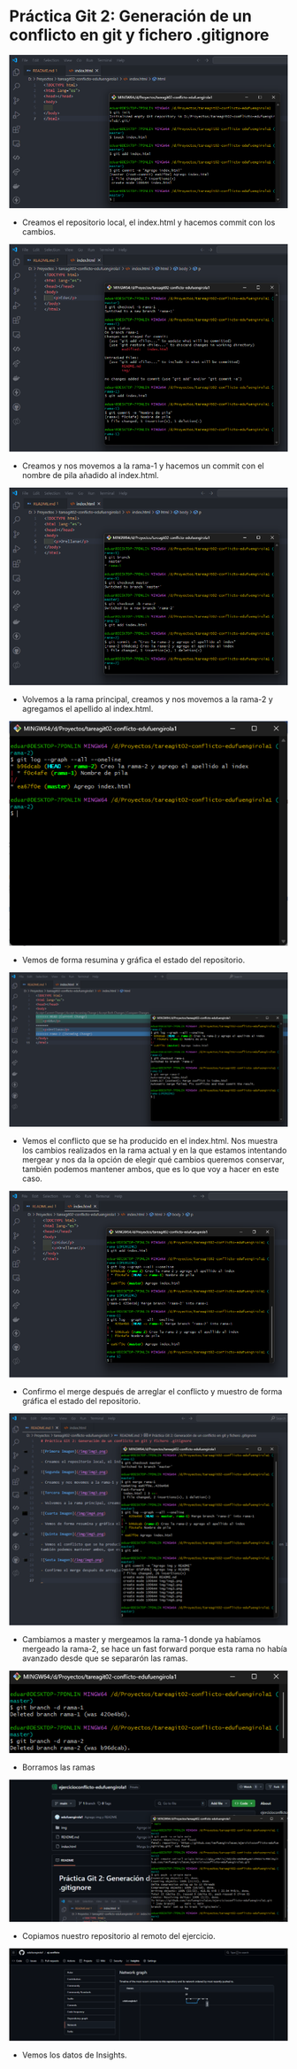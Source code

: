 # Práctica Git 2: Generación de un conflicto en git y fichero .gitignore

![Primera Imagen](/img/img1.png)

- Creamos el repositorio local, el index.html y hacemos commit con los cambios.

![Segunda Imagen](/img/img2.png)

- Creamos y nos movemos a la rama-1 y hacemos un commit con el nombre de pila añadido al index.html.

![Tercera Imagen](/img/img3.png)

- Volvemos a la rama principal, creamos y nos movemos a la rama-2 y agregamos el apellido al index.html.

![Cuarta Imagen](/img/img4.png)

- Vemos de forma resumina y gráfica el estado del repositorio.

![Quinta Imagen](/img/img5.png)

- Vemos el conflicto que se ha producido en el index.html. Nos muestra los cambios realizados en la rama actual y en la que estamos intentando mergear y nos da la opción de elegir qué cambios queremos conservar, también podemos mantener ambos, que es lo que voy a hacer en este caso.

![Sexta Imagen](/img/img6.png)

- Confirmo el merge después de arreglar el conflicto y muestro de forma gráfica el estado del repositorio.

![Septima Imagen](/img/img7.png)

- Cambiamos a master y mergeamos la rama-1 donde ya habíamos mergeado la rama-2, se hace un fast forward porque esta rama no había avanzado desde que se separarón las ramas.

![Octava Imagen](/img/img8.png)

- Borramos las ramas

![Novena Imagen](/img/img9.png)

- Copiamos nuestro repositorio al remoto del ejercicio.

![Decima Imagen](/img/img10.png)

- Vemos los datos de Insights.